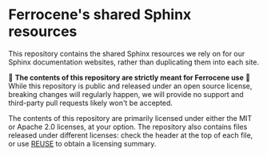 <!-- SPDX-License-Identifier: MIT OR Apache-2.0 -->
<!-- SPDX-FileCopyrightText: The Ferrocene Developers -->

# Ferrocene's shared Sphinx resources

This repository contains the shared Sphinx resources we rely on for our
Sphinx documentation websites, rather than duplicating them into each site.

🚨 **The contents of this repository are strictly meant for Ferrocene use** 🚨  
While this repository is public and released under an open source license,
breaking changes will regularly happen, we will provide no support and
third-party pull requests likely won't be accepted.

The contents of this repository are primarily licensed under either the MIT or
Apache 2.0 licenses, at your option. The repository also contains files
released under different licenses: check the header at the top of each file, or
use [REUSE](https://reuse.software/) to obtain a licensing summary.
